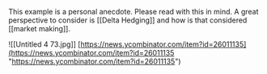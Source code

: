 This example is a personal anecdote. Please read with this in mind.
A great perspective to consider is [[Delta Hedging]] and how is that considered [[market making]]. 

![[Untitled 4 73.jpg]]
[https://news.ycombinator.com/item?id=26011135](https://news.ycombinator.com/item?id=26011135 "https://news.ycombinator.com/item?id=26011135")